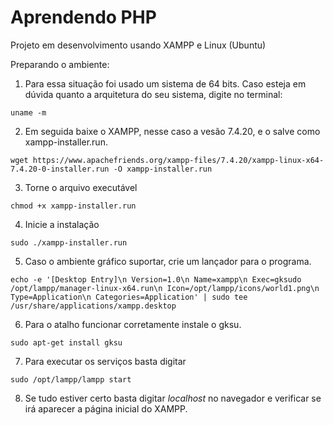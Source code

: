 # Aprendendo PHP #

Projeto em desenvolvimento usando XAMPP e Linux (Ubuntu)

Preparando o ambiente:  

1. Para essa situação foi usado um sistema de 64 bits. Caso esteja em dúvida quanto a arquitetura do seu sistema, digite no terminal:
``` 
uname -m
```
2. Em seguida baixe o XAMPP, nesse caso a vesão 7.4.20, e o salve como xampp-installer.run.
```
wget https://www.apachefriends.org/xampp-files/7.4.20/xampp-linux-x64-7.4.20-0-installer.run -O xampp-installer.run
```
3. Torne o arquivo executável
```
chmod +x xampp-installer.run
```
4. Inicie a instalação
```
sudo ./xampp-installer.run
```
5. Caso o ambiente gráfico suportar, crie um lançador para o programa.
```
echo -e '[Desktop Entry]\n Version=1.0\n Name=xampp\n Exec=gksudo /opt/lampp/manager-linux-x64.run\n Icon=/opt/lampp/icons/world1.png\n Type=Application\n Categories=Application' | sudo tee /usr/share/applications/xampp.desktop
```
6. Para o atalho funcionar corretamente instale o gksu.
```
sudo apt-get install gksu
```
7. Para executar os serviços basta digitar
```
sudo /opt/lampp/lampp start
```
8. Se tudo estiver certo basta digitar _localhost_ no navegador e verificar se irá aparecer a página inicial do XAMPP.

